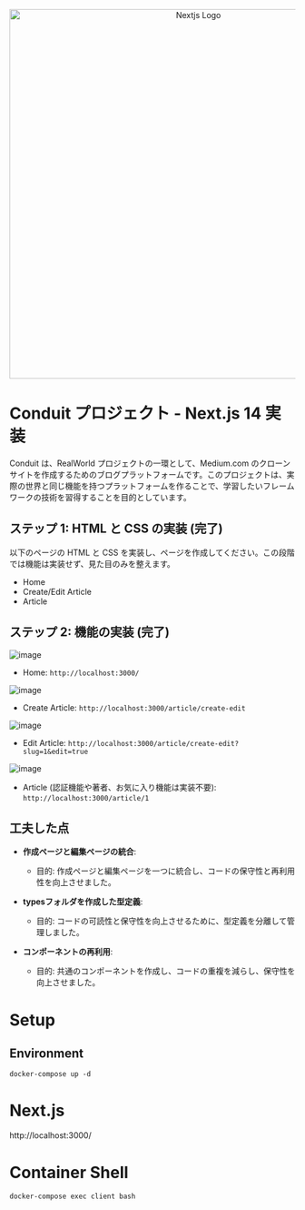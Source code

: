<p align="center">
  <a href="https://nextjs.org/blog/next-14" target="_blank">
    <img src="https://nextjs.org/static/blog/next-14/twitter-card.png" width="650" alt="Nextjs Logo">
  </a>
</p>

# Conduit プロジェクト - Next.js 14 実装

Conduit は、RealWorld プロジェクトの一環として、Medium.com のクローンサイトを作成するためのブログプラットフォームです。このプロジェクトは、実際の世界と同じ機能を持つプラットフォームを作ることで、学習したいフレームワークの技術を習得することを目的としています。

## ステップ 1: HTML と CSS の実装 (完了)

以下のページの HTML と CSS を実装し、ページを作成してください。この段階では機能は実装せず、見た目のみを整えます。

- Home
- Create/Edit Article
- Article

## ステップ 2: 機能の実装 (完了)

![image](https://github.com/OBookBook/RealWorld-Next.js14-TypeScript-Docker/assets/130152109/0e886f9e-9c0c-4af8-b987-1781bba9ab27)

- Home: `http://localhost:3000/`

![image](https://github.com/OBookBook/RealWorld-Next.js14-TypeScript-Docker/assets/130152109/ad02e723-9617-4fb6-bdd3-5eec22c5ae84)

- Create Article: `http://localhost:3000/article/create-edit`

![image](https://github.com/OBookBook/RealWorld-Next.js14-TypeScript-Docker/assets/130152109/0b44664a-87f2-411d-9f6d-511f70025539)


- Edit Article: `http://localhost:3000/article/create-edit?slug=1&edit=true`

![image](https://github.com/OBookBook/RealWorld-Next.js14-TypeScript-Docker/assets/130152109/b11be7e3-c2a5-4507-add0-e149780c791d)

- Article (認証機能や著者、お気に入り機能は実装不要): `http://localhost:3000/article/1`


## 工夫した点

- **作成ページと編集ページの統合**:

  - 目的: 作成ページと編集ページを一つに統合し、コードの保守性と再利用性を向上させました。

- **typesフォルダを作成した型定義**:

  - 目的: コードの可読性と保守性を向上させるために、型定義を分離して管理しました。

- **コンポーネントの再利用**:

  - 目的: 共通のコンポーネントを作成し、コードの重複を減らし、保守性を向上させました。
  
# Setup

## Environment

```shell
docker-compose up -d
```

# Next.js

http://localhost:3000/

# Container Shell

```bash
docker-compose exec client bash
```
